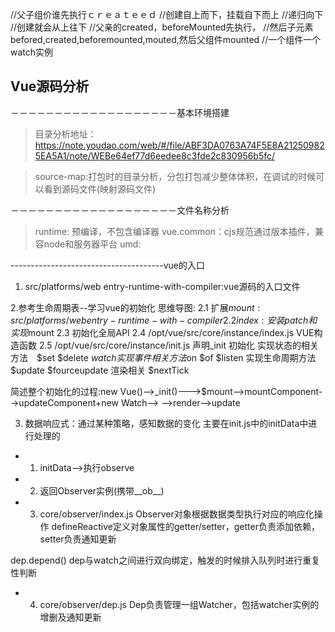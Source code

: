 //父子组价谁先执行ｃｒｅａｔｅｅｄ
//创建自上而下，挂载自下而上
//递归向下
//创建就会从上往下
//父亲的created，beforeMounted先执行，
//然后子元素befored,created,beforemounted,mouted,然后父组件mounted
//一个组件一个watch实例


## Vue源码分析

－－－－－－－－－－－－－－－－－－－基本环境搭建
> 目录分析地址：
https://note.youdao.com/web/#/file/ABF3DA0763A74F5E8A212509825EA5A1/note/WEBe64ef77d6eedee8c3fde2c830956b5fc/

> source-map:打包时的目录分析，分包打包减少整体体积，在调试的时候可以看到源码文件(映射源码文件)


－－－－－－－－－－－－－－－－－－－文件名称分析
> runtime: 预编译，不包含编译器
> vue.common：cjs规范通过版本插件，兼容node和服务器平台
> umd:
> 
> 

--------------------------------------vue的入口


1. src/platforms/web entry-runtime-with-compiler:vue源码的入口文件

2.参考生命周期表--学习vue的初始化
思维导图:
2.1 扩展$mount: src/platforms/web entry-runtime-with-compiler
2.2 index:安装patch和实现$mount
2.3 初始化全局API
2.4 /opt/vue/src/core/instance/index.js  VUE构造函数
2.5 /opt/vue/src/core/instance/init.js
声明_init 初始化
实现状态的相关方法　$set $delete $watch
实现事件相关方法　$on $of $listen
实现生命周期方法 $update $fourceupdate
渲染相关 $nextTick

简述整个初始化的过程:new Vue()-->_init()--->$mount-->mountComponent-->updateComponent+new Watch-->
-->render-->update

3. 数据响应式：通过某种策略，感知数据的变化
主要在init.js中的initData中进行处理的

+ 1. initData-->执行observe
+ 2. 返回Observer实例(携带__ob__)
+ 3. core/observer/index.js
Observer对象根据数据类型执⾏对应的响应化操作
defineReactive定义对象属性的getter/setter，getter负责添加依赖，setter负责通知更新

dep.depend()  dep与watch之间进行双向绑定，触发的时候排入队列时进行重复性判断

+ 4.  core/observer/dep.js
Dep负责管理⼀组Watcher，包括watcher实例的增删及通知更新


